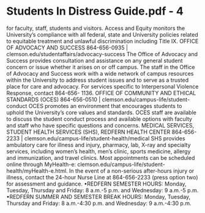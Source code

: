 # Students In Distress Guide.pdf - 4

for faculty, staff, students and visitors. Access and Equity monitors the University’s 
compliance with all federal, state and University policies related to equitable 
treatment and unlawful discrimination including Title IX.
OFFICE OF ADVOCACY AND SUCCESS 
864-656-0935 | clemson.edu/studentaffairs/advocacy-success
The Office of Advocacy and Success provides consultation and assistance on any 
general student concern or issue whether it arises on or off campus. The staff in the 
Office of Advocacy and Success work with a wide network of campus resources within 
the University to address student issues and to serve as a trusted place for care and 
advocacy. For services specific to Interpersonal Violence Response, contact 864-656-
1136.
OFFICE OF COMMUNITY AND ETHICAL STANDARDS (OCES) 
864-656-0510 | clemson.edu/campus-life/student-conduct
OCES promotes an environment that encourages students to uphold the University’s 
core values and standards. OCES staff are available to discuss the student conduct 
process and available options with faculty and staff who have specific questions and 
concerns.
MEDICAL SERVICES, STUDENT HEALTH SERVICES (SHS), 
REDFERN HEALTH CENTER
864-656-2233 | clemson.edu/campus-life/student-health/medical
SHS provides ambulatory care for illness and injury, pharmacy, lab, X-ray and specialty 
services, including women’s health, men’s clinic, sports medicine, allergy and 
immunization, and travel clinics. Most appointments can be scheduled online through 
MyHealth-e: clemson.edu/campus-life/student-health/myHealth-e.html.
In the event of a non-serious after-hours injury or illness, contact the 24-hour Nurse 
Line at 864-656-2233 (press option two) for assessment and guidance.
•REDFERN SEMESTER HOURS: Monday, Tuesday, Thursday and Friday: 8 a.m.-5 p.m. 
and Wednesday: 9 a.m.-5 p.m.
•REDFERN SUMMER AND SEMESTER BREAK HOURS: Monday, Tuesday, Thursday 
and Friday: 8 a.m.-4:30 p.m. and Wednesday: 9 a.m.-4:30 p.m.